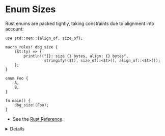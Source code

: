 # Enum Sizes

Rust enums are packed tightly, taking constraints due to alignment into account:

```rust,editable
use std::mem::{align_of, size_of};

macro_rules! dbg_size {
    ($t:ty) => {
        println!("{}: size {} bytes, align: {} bytes",
                 stringify!($t), size_of::<$t>(), align_of::<$t>());
    };
}

enum Foo {
    A,
    B,
}

fn main() {
    dbg_size!(Foo);
}
```

* See the [Rust Reference](https://doc.rust-lang.org/reference/type-layout.html).

<details>
    
Key Points: 
 * Internally Rust is using a field (discriminant) to keep track of the enum variant.
 * `Bar` enum demonstrates that there is a way to control the discriminant value and type. If `repr` is removed, the discriminant type takes 2 bytes, becuase 10001 fits 2 bytes.
 * As a niche optimization an enum discriminant is merged with the pointer so that `Option<&Foo>` is the same size as `&Foo`.
 * `Option<bool>` is another example of tight packing.
 * For [some types](https://doc.rust-lang.org/std/option/#representation), Rust guarantees that `size_of::<T>()` equals `size_of::<Option<T>>()`.
 * Zero-sized types allow for efficient implementation of `HashSet` using `HashMap` with `()` as the value.

</details>
